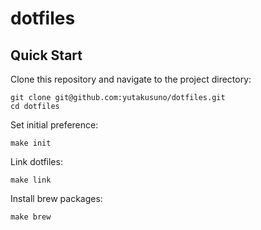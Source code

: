 # dotfiles

## Quick Start

Clone this repository and navigate to the project directory:

```
git clone git@github.com:yutakusuno/dotfiles.git
cd dotfiles
```

Set initial preference:

```
make init
```

Link dotfiles:

```
make link
```

Install brew packages:

```
make brew
```
